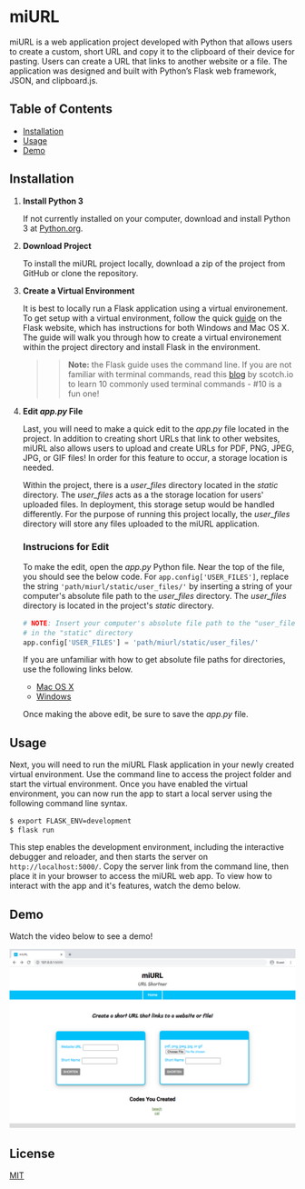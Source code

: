 # miURL

miURL is a web application project developed with Python that allows users to create a custom, 
short URL and copy it to the clipboard of their device for pasting. Users can create
a URL that links to another website or a file. The application was designed and built with 
Python’s Flask web framework, JSON, and clipboard.js. 


## Table of Contents

* [Installation](https://github.com/t-mcneal/miurl/blob/master/README.md#installation)
* [Usage](https://github.com/t-mcneal/miurl/blob/master/README.md#usage)
* [Demo](https://github.com/t-mcneal/miurl/blob/master/README.md#demo)


## Installation

1. **Install Python 3**

    If not currently installed on your computer, download and install Python 3 at [Python.org](https://www.python.org/downloads/).

2. **Download Project**

    To install the miURL project locally, download a zip of the project from GitHub or clone the repository.

3. **Create a Virtual Environment**

    It is best to locally run a Flask application using a virtual environement. To get setup with a virtual 
    environment, follow the quick [guide](https://flask.palletsprojects.com/en/1.1.x/installation/#installation) 
    on the Flask website, which has instructions for both Windows and Mac OS X. The guide will walk you through 
    how to create a virtual environement within the project directory and install Flask in the environment. 
    
    >> **Note:** the Flask guide uses the command line. If you are not familiar with terminal commands, read this 
    >> [blog](https://scotch.io/bar-talk/10-need-to-know-mac-terminal-commands) by scotch.io to learn 10 commonly
    >> used terminal commands - #10 is a fun one!

4. **Edit *app.py* File**

    Last, you will need to make a quick edit to the *app.py* file located in the project. In addition to creating
    short URLs that link to other websites, miURL also allows users to upload and create URLs for PDF, PNG, JPEG, 
    JPG, or GIF files! In order for this feature to occur, a storage location is needed.

    Within the project, there is a *user_files* directory located in the *static* directory. The *user_files* 
    acts as a the storage location for users' uploaded files. In deployment, this storage setup would be handled 
    differently. For the purpose of running this project locally, the *user_files* directory will store 
    any files uploaded to the miURL application.

    ### Instrucions for Edit

    To make the edit, open the *app.py* Python file. Near the top of the file, you should see the below code.
    For `app.config['USER_FILES']`, replace the string `'path/miurl/static/user_files/'` by inserting a string
    of your computer's absolute file path to the *user_files* directory. The *user_files* directory is located 
    in the project's *static* directory.

    ```python 
    # NOTE: Insert your computer's absolute file path to the "user_files" directory located 
    # in the "static" directory
    app.config['USER_FILES'] = 'path/miurl/static/user_files/'
    ```

    If you are unfamiliar with how to get absolute file paths for directories, use the following links below.

    * [Mac OS X](https://macpaw.com/how-to/get-file-path-mac)
    * [Windows](https://www.sony.com/electronics/support/articles/00015251)

    Once making the above edit, be sure to save the *app.py* file.


## Usage

Next, you will need to run the miURL Flask application in your newly created virtual environment.
Use the command line to access the project folder and start the virtual environment. Once you have
enabled the virtual environment, you can now run the app to start a local server using the 
following command line syntax.

```
$ export FLASK_ENV=development
$ flask run
```

This step enables the development environment, including the interactive debugger and reloader, and then starts the server on `http://localhost:5000/`. Copy the server link from the command line, then place it in your browser to access the miURL web app. To view how to interact with the app and it's features, watch the demo below.


## Demo

Watch the video below to see a demo!

[![Watch the video](https://github.com/t-mcneal/miurl/blob/master/readme_image/miurl_screenshot.png)](https://youtu.be/arbSqG113i0)


## License

[MIT](https://choosealicense.com/licenses/mit/)























